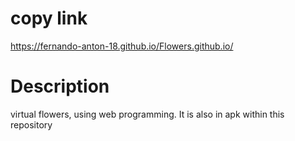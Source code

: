 # copy link
https://fernando-anton-18.github.io/Flowers.github.io/


# Description
virtual flowers, using web programming. It is also in apk within this repository


